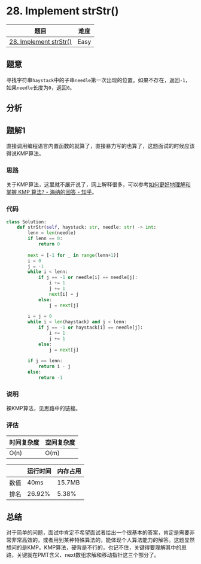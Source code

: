 # 28. Implement strStr()

| 题目 | 难度 |
| ---- | ---- |
| [28. Implement strStr()](https://leetcode.com/problems/implement-strstr/) | Easy |

## 题意

寻找字符串`haystack`中的子串`needle`第一次出现的位置。如果不存在，返回`-1`，如果`needle`长度为`0`，返回`0`。

## 分析

## 题解1

直接调用编程语言内置函数的就算了，直接暴力写的也算了，这题面试的时候应该得说KMP算法。

### 思路

关于KMP算法，这里就不展开说了，网上解释很多，可以参考[如何更好地理解和掌握 KMP 算法? - 海纳的回答 - 知乎](https://www.zhihu.com/question/21923021/answer/281346746)。

### 代码

```python
class Solution:
    def strStr(self, haystack: str, needle: str) -> int:
        lenn = len(needle)
        if lenn == 0:
            return 0
        
        next = [-1 for _ in range(lenn+1)]
        i = 0
        j = -1
        while i < lenn:
            if j == -1 or needle[i] == needle[j]:
                i += 1
                j += 1
                next[i] = j
            else:
                j = next[j]
        
        i = j = 0
        while i < len(haystack) and j < lenn:
            if j == -1 or haystack[i] == needle[j]:
                i += 1
                j += 1
            else:
                j = next[j]
        
        if j == lenn:
            return i - j
        else:
            return -1
```

### 说明

裸KMP算法，见思路中的链接。

### 评估

| 时间复杂度 | 空间复杂度 |
| ---- | ---- |
| O(n) | O(m) |

| | 运行时间 | 内存占用 |
| ---- | ---- | ---- |
| 数值 | 40ms | 15.7MB |
| 排名 | 26.92% | 5.38% |

## 总结

对于简单的问题，面试中肯定不希望面试者给出一个很基本的答案，肯定是需要非常非常高效的，或者用到某种特殊算法的，能体现个人算法能力的解答。这题显然想问的是KMP。KMP算法，硬背是不行的，也记不住，关键得要理解其中的思路，关键就在PMT含义、next数组求解和移动指针这三个部分了。
